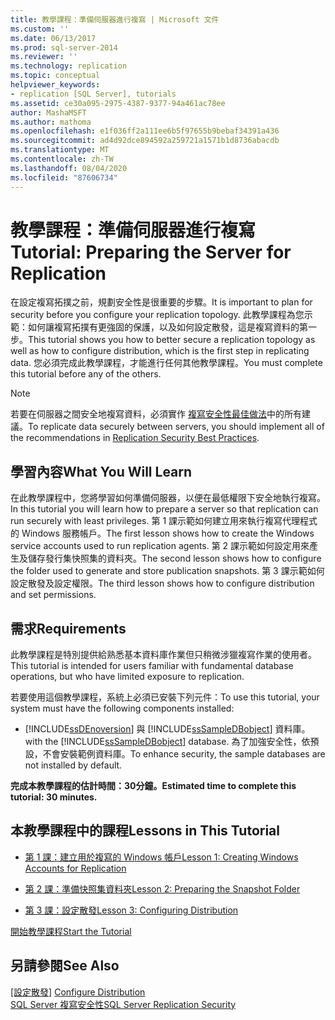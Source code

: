 ```yaml
---
title: 教學課程：準備伺服器進行複寫 | Microsoft 文件
ms.custom: ''
ms.date: 06/13/2017
ms.prod: sql-server-2014
ms.reviewer: ''
ms.technology: replication
ms.topic: conceptual
helpviewer_keywords:
- replication [SQL Server], tutorials
ms.assetid: ce30a095-2975-4387-9377-94a461ac78ee
author: MashaMSFT
ms.author: mathoma
ms.openlocfilehash: e1f036ff2a111ee6b5f97655b9bebaf34391a436
ms.sourcegitcommit: ad4d92dce894592a259721a1571b1d8736abacdb
ms.translationtype: MT
ms.contentlocale: zh-TW
ms.lasthandoff: 08/04/2020
ms.locfileid: "87606734"
---
```

# <a name="tutorial-preparing-the-server-for-replication"></a><span data-ttu-id="10f2f-102">教學課程：準備伺服器進行複寫</span><span class="sxs-lookup"><span data-stu-id="10f2f-102">Tutorial: Preparing the Server for Replication</span></span>
  <span data-ttu-id="10f2f-103">在設定複寫拓撲之前，規劃安全性是很重要的步驟。</span><span class="sxs-lookup"><span data-stu-id="10f2f-103">It is important to plan for security before you configure your replication topology.</span></span> <span data-ttu-id="10f2f-104">此教學課程為您示範：如何讓複寫拓撲有更強固的保護，以及如何設定散發，這是複寫資料的第一步。</span><span class="sxs-lookup"><span data-stu-id="10f2f-104">This tutorial shows you how to better secure a replication topology as well as how to configure distribution, which is the first step in replicating data.</span></span> <span data-ttu-id="10f2f-105">您必須完成此教學課程，才能進行任何其他教學課程。</span><span class="sxs-lookup"><span data-stu-id="10f2f-105">You must complete this tutorial before any of the others.</span></span>  
  
> [!NOTE]  
>  <span data-ttu-id="10f2f-106">若要在伺服器之間安全地複寫資料，必須實作 [複寫安全性最佳做法](security/replication-security-best-practices.md)中的所有建議。</span><span class="sxs-lookup"><span data-stu-id="10f2f-106">To replicate data securely between servers, you should implement all of the recommendations in [Replication Security Best Practices](security/replication-security-best-practices.md).</span></span>  
  
## <a name="what-you-will-learn"></a><span data-ttu-id="10f2f-107">學習內容</span><span class="sxs-lookup"><span data-stu-id="10f2f-107">What You Will Learn</span></span>  
 <span data-ttu-id="10f2f-108">在此教學課程中，您將學習如何準備伺服器，以便在最低權限下安全地執行複寫。</span><span class="sxs-lookup"><span data-stu-id="10f2f-108">In this tutorial you will learn how to prepare a server so that replication can run securely with least privileges.</span></span> <span data-ttu-id="10f2f-109">第 1 課示範如何建立用來執行複寫代理程式的 Windows 服務帳戶。</span><span class="sxs-lookup"><span data-stu-id="10f2f-109">The first lesson shows how to create the Windows service accounts used to run replication agents.</span></span> <span data-ttu-id="10f2f-110">第 2 課示範如何設定用來產生及儲存發行集快照集的資料夾。</span><span class="sxs-lookup"><span data-stu-id="10f2f-110">The second lesson shows how to configure the folder used to generate and store publication snapshots.</span></span> <span data-ttu-id="10f2f-111">第 3 課示範如何設定散發及設定權限。</span><span class="sxs-lookup"><span data-stu-id="10f2f-111">The third lesson shows how to configure distribution and set permissions.</span></span>  
  
## <a name="requirements"></a><span data-ttu-id="10f2f-112">需求</span><span class="sxs-lookup"><span data-stu-id="10f2f-112">Requirements</span></span>  
 <span data-ttu-id="10f2f-113">此教學課程是特別提供給熟悉基本資料庫作業但只稍微涉獵複寫作業的使用者。</span><span class="sxs-lookup"><span data-stu-id="10f2f-113">This tutorial is intended for users familiar with fundamental database operations, but who have limited exposure to replication.</span></span>  
  
 <span data-ttu-id="10f2f-114">若要使用這個教學課程，系統上必須已安裝下列元件：</span><span class="sxs-lookup"><span data-stu-id="10f2f-114">To use this tutorial, your system must have the following components installed:</span></span>  
  
-   [!INCLUDE[ssDEnoversion](../../includes/ssdenoversion-md.md)] <span data-ttu-id="10f2f-115">與 [!INCLUDE[ssSampleDBobject](../../includes/sssampledbobject-md.md)] 資料庫。</span><span class="sxs-lookup"><span data-stu-id="10f2f-115">with the [!INCLUDE[ssSampleDBobject](../../includes/sssampledbobject-md.md)] database.</span></span> <span data-ttu-id="10f2f-116">為了加強安全性，依預設，不會安裝範例資料庫。</span><span class="sxs-lookup"><span data-stu-id="10f2f-116">To enhance security, the sample databases are not installed by default.</span></span>  
  
 <span data-ttu-id="10f2f-117">**完成本教學課程的估計時間：30分鐘。**</span><span class="sxs-lookup"><span data-stu-id="10f2f-117">**Estimated time to complete this tutorial: 30 minutes.**</span></span>  
  
## <a name="lessons-in-this-tutorial"></a><span data-ttu-id="10f2f-118">本教學課程中的課程</span><span class="sxs-lookup"><span data-stu-id="10f2f-118">Lessons in This Tutorial</span></span>  
  
-   [<span data-ttu-id="10f2f-119">第 1 課：建立用於複寫的 Windows 帳戶</span><span class="sxs-lookup"><span data-stu-id="10f2f-119">Lesson 1: Creating Windows Accounts for Replication</span></span>](lesson-1-creating-windows-accounts-for-replication.md)  
  
-   [<span data-ttu-id="10f2f-120">第 2 課：準備快照集資料夾</span><span class="sxs-lookup"><span data-stu-id="10f2f-120">Lesson 2: Preparing the Snapshot Folder</span></span>](lesson-2-preparing-the-snapshot-folder.md)  
  
-   [<span data-ttu-id="10f2f-121">第 3 課：設定散發</span><span class="sxs-lookup"><span data-stu-id="10f2f-121">Lesson 3: Configuring Distribution</span></span>](lesson-3-configuring-distribution.md)  
  
 [<span data-ttu-id="10f2f-122">開始教學課程</span><span class="sxs-lookup"><span data-stu-id="10f2f-122">Start the Tutorial</span></span>](lesson-1-creating-windows-accounts-for-replication.md)  
  
## <a name="see-also"></a><span data-ttu-id="10f2f-123">另請參閱</span><span class="sxs-lookup"><span data-stu-id="10f2f-123">See Also</span></span>  
 <span data-ttu-id="10f2f-124">[[設定散發]](configure-distribution.md) </span><span class="sxs-lookup"><span data-stu-id="10f2f-124">[Configure Distribution](configure-distribution.md) </span></span>  
 [<span data-ttu-id="10f2f-125">SQL Server 複寫安全性</span><span class="sxs-lookup"><span data-stu-id="10f2f-125">SQL Server Replication Security</span></span>](security/view-and-modify-replication-security-settings.md)  
  
  
